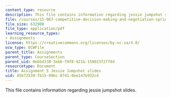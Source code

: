 ```yaml
---
content_type: resource
description: This file contains information regarding jessie jumpshot slides.
file: /courses/15-067-competitive-decision-making-and-negotiation-spring-2011/45b72539fb1599bc07410ee147b932c4_MIT15_067S11_assgn05slides.pdf
file_size: 632908
file_type: application/pdf
learning_resource_types:
- Assignments
license: https://creativecommons.org/licenses/by-nc-sa/4.0/
ocw_type: OCWFile
parent_title: Assignments
parent_type: CourseSection
parent_uid: 0ebbd238-3ebb-f9f8-921b-159023f2ff9d
resourcetype: Document
title: Assignment 5 Jessie Jumpshot slides
uid: 45b72539-fb15-99bc-0741-0ee147b932c4
---
```

This file contains information regarding jessie jumpshot slides.